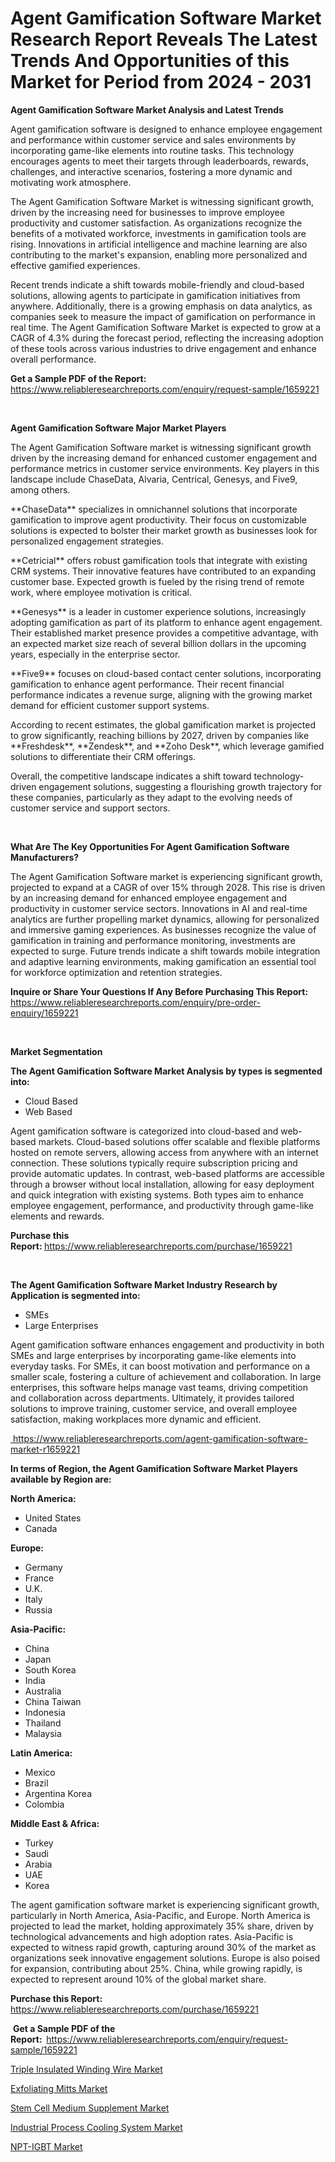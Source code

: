 <p><h1>Agent Gamification Software Market Research Report Reveals The Latest Trends And Opportunities of this Market for Period from 2024 - 2031</h1></p><p><strong>Agent Gamification Software Market Analysis and Latest Trends</strong></p>
<p><p>Agent gamification software is designed to enhance employee engagement and performance within customer service and sales environments by incorporating game-like elements into routine tasks. This technology encourages agents to meet their targets through leaderboards, rewards, challenges, and interactive scenarios, fostering a more dynamic and motivating work atmosphere.</p><p>The Agent Gamification Software Market is witnessing significant growth, driven by the increasing need for businesses to improve employee productivity and customer satisfaction. As organizations recognize the benefits of a motivated workforce, investments in gamification tools are rising. Innovations in artificial intelligence and machine learning are also contributing to the market's expansion, enabling more personalized and effective gamified experiences.</p><p>Recent trends indicate a shift towards mobile-friendly and cloud-based solutions, allowing agents to participate in gamification initiatives from anywhere. Additionally, there is a growing emphasis on data analytics, as companies seek to measure the impact of gamification on performance in real time. The Agent Gamification Software Market is expected to grow at a CAGR of 4.3% during the forecast period, reflecting the increasing adoption of these tools across various industries to drive engagement and enhance overall performance.</p></p>
<p><strong>Get a Sample PDF of the Report:&nbsp;</strong> <a href="https://www.reliableresearchreports.com/enquiry/request-sample/1659221?utm_campaign=13&utm_medium=2&utm_source=Github&utm_content=ia&utm_term=27122024&utm_id=agent-gamification-software">https://www.reliableresearchreports.com/enquiry/request-sample/1659221</a></p>
<p>&nbsp;</p>
<p><strong>Agent Gamification Software Major Market Players</strong></p>
<p><p>The Agent Gamification Software market is witnessing significant growth driven by the increasing demand for enhanced customer engagement and performance metrics in customer service environments. Key players in this landscape include ChaseData, Alvaria, Centrical, Genesys, and Five9, among others.</p><p>**ChaseData** specializes in omnichannel solutions that incorporate gamification to improve agent productivity. Their focus on customizable solutions is expected to bolster their market growth as businesses look for personalized engagement strategies.</p><p>**Cetricial** offers robust gamification tools that integrate with existing CRM systems. Their innovative features have contributed to an expanding customer base. Expected growth is fueled by the rising trend of remote work, where employee motivation is critical.</p><p>**Genesys** is a leader in customer experience solutions, increasingly adopting gamification as part of its platform to enhance agent engagement. Their established market presence provides a competitive advantage, with an expected market size reach of several billion dollars in the upcoming years, especially in the enterprise sector.</p><p>**Five9** focuses on cloud-based contact center solutions, incorporating gamification to enhance agent performance. Their recent financial performance indicates a revenue surge, aligning with the growing market demand for efficient customer support systems.</p><p>According to recent estimates, the global gamification market is projected to grow significantly, reaching billions by 2027, driven by companies like **Freshdesk**, **Zendesk**, and **Zoho Desk**, which leverage gamified solutions to differentiate their CRM offerings.</p><p>Overall, the competitive landscape indicates a shift toward technology-driven engagement solutions, suggesting a flourishing growth trajectory for these companies, particularly as they adapt to the evolving needs of customer service and support sectors.</p></p>
<p>&nbsp;</p>
<p><strong>What Are The Key Opportunities For Agent Gamification Software Manufacturers?</strong></p>
<p><p>The Agent Gamification Software market is experiencing significant growth, projected to expand at a CAGR of over 15% through 2028. This rise is driven by an increasing demand for enhanced employee engagement and productivity in customer service sectors. Innovations in AI and real-time analytics are further propelling market dynamics, allowing for personalized and immersive gaming experiences. As businesses recognize the value of gamification in training and performance monitoring, investments are expected to surge. Future trends indicate a shift towards mobile integration and adaptive learning environments, making gamification an essential tool for workforce optimization and retention strategies.</p></p>
<p><strong>Inquire or Share Your Questions If Any Before Purchasing This Report:</strong> <a href="https://www.reliableresearchreports.com/enquiry/pre-order-enquiry/1659221?utm_campaign=13&utm_medium=2&utm_source=Github&utm_content=ia&utm_term=27122024&utm_id=agent-gamification-software">https://www.reliableresearchreports.com/enquiry/pre-order-enquiry/1659221</a></p>
<p>&nbsp;</p>
<p><strong>Market Segmentation</strong></p>
<p><strong>The Agent Gamification Software Market Analysis by types is segmented into:</strong></p>
<p><ul><li>Cloud Based</li><li>Web Based</li></ul></p>
<p><p>Agent gamification software is categorized into cloud-based and web-based markets. Cloud-based solutions offer scalable and flexible platforms hosted on remote servers, allowing access from anywhere with an internet connection. These solutions typically require subscription pricing and provide automatic updates. In contrast, web-based platforms are accessible through a browser without local installation, allowing for easy deployment and quick integration with existing systems. Both types aim to enhance employee engagement, performance, and productivity through game-like elements and rewards.</p></p>
<p><strong>Purchase this Report:&nbsp;</strong><a href="https://www.reliableresearchreports.com/purchase/1659221?utm_campaign=13&utm_medium=2&utm_source=Github&utm_content=ia&utm_term=27122024&utm_id=agent-gamification-software">https://www.reliableresearchreports.com/purchase/1659221</a></p>
<p>&nbsp;</p>
<p><strong>The Agent Gamification Software Market Industry Research by Application is segmented into:</strong></p>
<p><ul><li>SMEs</li><li>Large Enterprises</li></ul></p>
<p><p>Agent gamification software enhances engagement and productivity in both SMEs and large enterprises by incorporating game-like elements into everyday tasks. For SMEs, it can boost motivation and performance on a smaller scale, fostering a culture of achievement and collaboration. In large enterprises, this software helps manage vast teams, driving competition and collaboration across departments. Ultimately, it provides tailored solutions to improve training, customer service, and overall employee satisfaction, making workplaces more dynamic and efficient.</p></p>
<p><a href="https://www.reliableresearchreports.com/agent-gamification-software-market-r1659221?utm_campaign=13&utm_medium=2&utm_source=Github&utm_content=ia&utm_term=27122024&utm_id=agent-gamification-software">&nbsp;https://www.reliableresearchreports.com/agent-gamification-software-market-r1659221</a></p>
<p><strong>In terms of Region, the Agent Gamification Software Market Players available by Region are:</strong></p>
<p>
    <p> <strong> North America: </strong>
        <ul>
            <li>United States</li>
            <li>Canada</li>
        </ul>
        </p> 
    <p> <strong> Europe: </strong>
        <ul>
            <li>Germany</li>
            <li>France</li>
            <li>U.K.</li>
            <li>Italy</li>
            <li>Russia</li>
        </ul>
        </p> 
    <p> <strong> Asia-Pacific: </strong>
        <ul>
            <li>China</li>
            <li>Japan</li>
            <li>South Korea</li>
            <li>India</li>
            <li>Australia</li>
            <li>China Taiwan</li>
            <li>Indonesia</li>
            <li>Thailand</li>
            <li>Malaysia</li>
        </ul>
        </p> 
    <p> <strong> Latin America: </strong>
        <ul>
            <li>Mexico</li>
            <li>Brazil</li>
            <li>Argentina Korea</li>
            <li>Colombia</li>
        </ul>
        </p> 
    <p> <strong> Middle East & Africa: </strong>
        <ul>
            <li>Turkey</li>
            <li>Saudi</li>
            <li>Arabia</li>
            <li>UAE</li>
            <li>Korea</li>
        </ul>
    </p>
    </p>
<p><p>The agent gamification software market is experiencing significant growth, particularly in North America, Asia-Pacific, and Europe. North America is projected to lead the market, holding approximately 35% share, driven by technological advancements and high adoption rates. Asia-Pacific is expected to witness rapid growth, capturing around 30% of the market as organizations seek innovative engagement solutions. Europe is also poised for expansion, contributing about 25%. China, while growing rapidly, is expected to represent around 10% of the global market share.</p></p>
<p><strong>Purchase this Report: </strong><a href="https://www.reliableresearchreports.com/purchase/1659221?utm_campaign=13&utm_medium=2&utm_source=Github&utm_content=ia&utm_term=27122024&utm_id=agent-gamification-software">https://www.reliableresearchreports.com/purchase/1659221</a></p>
<p>&nbsp;<strong>Get a Sample PDF of the Report:&nbsp;&nbsp;</strong><a href="https://www.reliableresearchreports.com/enquiry/request-sample/1659221?utm_campaign=13&utm_medium=2&utm_source=Github&utm_content=ia&utm_term=27122024&utm_id=agent-gamification-software">https://www.reliableresearchreports.com/enquiry/request-sample/1659221</a></p>
<p><strong></strong></p>
<p><p><a href="https://www.linkedin.com/pulse/valuation-production-cost-growth-factors-triple-insulated-w7ale?utm_campaign=13&utm_medium=2&utm_source=Github&utm_content=ia&utm_term=27122024&utm_id=agent-gamification-software">Triple Insulated Winding Wire Market</a></p><p><a href="https://www.linkedin.com/pulse/exfoliating-mitts-market-dynamics-application-types-emerging-bfdvc?utm_campaign=13&utm_medium=2&utm_source=Github&utm_content=ia&utm_term=27122024&utm_id=agent-gamification-software">Exfoliating Mitts Market</a></p><p><a href="https://github.com/rosamariarocque98/Market-Research-Report-List-1/blob/main/stem-cell-medium-supplement-market.md?utm_campaign=13&utm_medium=2&utm_source=Github&utm_content=ia&utm_term=27122024&utm_id=agent-gamification-software">Stem Cell Medium Supplement Market</a></p><p><a href="https://www.linkedin.com/pulse/analyzing-industrial-process-cooling-system-market-expected-8wxqf?utm_campaign=13&utm_medium=2&utm_source=Github&utm_content=ia&utm_term=27122024&utm_id=agent-gamification-software">Industrial Process Cooling System Market</a></p><p><a href="https://github.com/MariaWashington76/Market-Research-Report-List-1/blob/main/npt-igbt-market.md?utm_campaign=13&utm_medium=2&utm_source=Github&utm_content=ia&utm_term=27122024&utm_id=agent-gamification-software">NPT-IGBT Market</a></p></p>
